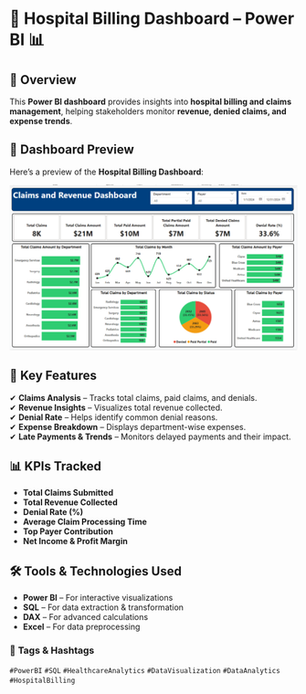 # 🚀 Hospital Billing Dashboard – Power BI 📊  

## 📌 Overview  
This **Power BI dashboard** provides insights into **hospital billing and claims management**, helping stakeholders monitor **revenue, denied claims, and expense trends**.  

## 📸 Dashboard Preview  
Here’s a preview of the **Hospital Billing Dashboard**:  

![Hospital Billing Dashboard](Screenshot%202025-01-30%20194439.png)


## 🎯 Key Features  
✔ **Claims Analysis** – Tracks total claims, paid claims, and denials.  
✔ **Revenue Insights** – Visualizes total revenue collected.  
✔ **Denial Rate** – Helps identify common denial reasons.  
✔ **Expense Breakdown** – Displays department-wise expenses.  
✔ **Late Payments & Trends** – Monitors delayed payments and their impact.  

## 📊 KPIs Tracked  
- **Total Claims Submitted**  
- **Total Revenue Collected**  
- **Denial Rate (%)**  
- **Average Claim Processing Time**  
- **Top Payer Contribution**  
- **Net Income & Profit Margin**  

## 🛠️ Tools & Technologies Used  
- **Power BI** – For interactive visualizations  
- **SQL** – For data extraction & transformation  
- **DAX** – For advanced calculations  
- **Excel** – For data preprocessing  



### 🔖 **Tags & Hashtags**  
`#PowerBI` `#SQL` `#HealthcareAnalytics` `#DataVisualization` `#DataAnalytics` `#HospitalBilling`  
